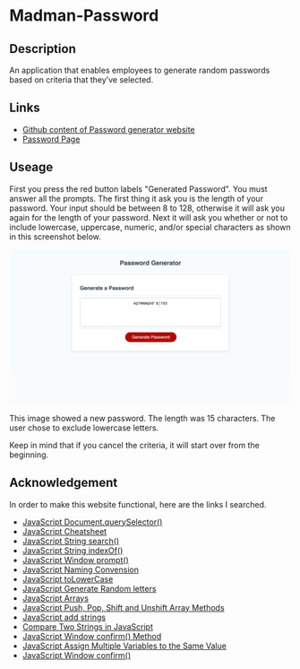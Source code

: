 # Madman-Password

## Description
An application that enables employees to generate random passwords based on criteria that they’ve selected.

## Links
* [Github content of Password generator website](https://github.com/JeanSuw/madman-password)
* [Password Page](https://jeansuw.github.io/madman-password/)

## Useage
First you press the red button labels "Generated Password". You must answer all the prompts. The first thing it ask you is the length of your password. Your input should be between 8 to 128, otherwise it will ask you again for the length of your password. Next it will ask you whether or not to include lowercase, uppercase, numeric, and/or special characters as shown in this screenshot below.

![WebsiteScreenshot](./Develop/Password-Generator-Screenshot.png)

This image showed a new password. The length was 15 characters. The user chose to exclude lowercase letters.

Keep in mind that if you cancel the criteria, it will start over from the beginning.

## Acknowledgement
In order to make this website functional, here are the links I searched.

* [JavaScript Document.querySelector()](https://developer.mozilla.org/en-US/docs/Web/API/Document/querySelector)
* [JavaScript Cheatsheet](https://htmlcheatsheet.com/js/)
* [JavaScript String search()](https://www.w3schools.com/jsref/jsref_search.asp)
* [JavaScript String indexOf()](https://www.w3schools.com/jsref/jsref_indexof.asp)
* [JavaScript Window prompt()](https://www.w3schools.com/jsref/met_win_prompt.asp)
* [JavaScript Naming Convension](https://www.syncfusion.com/blogs/post/10-javascript-naming-conventions-every-developer-should-know.aspx)
* [JavaScript toLowerCase](https://developer.mozilla.org/en-US/docs/Web/JavaScript/Reference/Global_Objects/String/toLowerCase)
* [JavaScript Generate Random letters](https://stackoverflow.com/questions/1349404/generate-random-string-characters-in-javascript)
* [JavaScript Arrays](https://www.w3schools.com/js/js_arrays.asp)
* [JavaScript Push, Pop, Shift and Unshift Array Methods](https://www.hackinbits.com/articles/js/push-pop-shift-and-unshift-array-methods-in-javascript)
* [JavaScript add strings](https://zetcode.com/javascript/add-string/#:~:text=The%20easiest%20way%20of%20concatenating,that%20the%20operator%20is%20overloaded.&text=let%20a%20%3D%20'old'%3B,log(c)%3B)
* [Compare Two Strings in JavaScript](https://www.scaler.com/topics/compare-two-strings-in-javascript/)
* [JavaScript Window confirm() Method](https://www.geeksforgeeks.org/javascript-window-confirm-method/)
* [JavaScript Assign Multiple Variables to the Same Value](https://livingwithcode.com/assign-multiple-variables-to-the-same-value-in-javascript/#:~:text=If%20you%20want%20to%20assign,the%20same%20line%20of%20code.)
* [JavaScript Window confirm()](https://www.w3schools.com/jsref/met_win_confirm.asp)